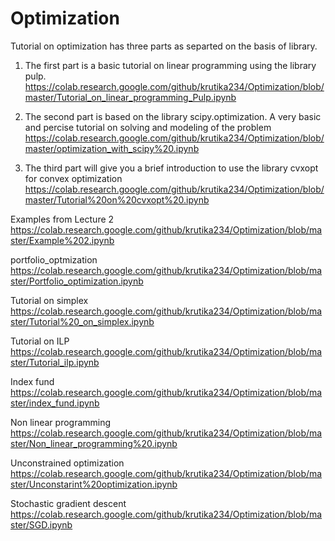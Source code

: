 # Optimization

Tutorial on optimization has three parts as separted on the basis of library. 

1. The first part is a basic tutorial on linear programming using the library pulp.
https://colab.research.google.com/github/krutika234/Optimization/blob/master/Tutorial_on_linear_programming_Pulp.ipynb

2. The second part is based on the library scipy.optimization. A very basic and percise tutorial on solving and modeling 
of the problem
https://colab.research.google.com/github/krutika234/Optimization/blob/master/optimization_with_scipy%20.ipynb

3. The third part will give you a brief introduction to use the library cvxopt for convex optimization
https://colab.research.google.com/github/krutika234/Optimization/blob/master/Tutorial%20on%20cvxopt%20.ipynb


Examples from Lecture 2
https://colab.research.google.com/github/krutika234/Optimization/blob/master/Example%202.ipynb

portfolio_optmization
https://colab.research.google.com/github/krutika234/Optimization/blob/master/Portfolio_optimization.ipynb


Tutorial on simplex
https://colab.research.google.com/github/krutika234/Optimization/blob/master/Tutorial%20_on_simplex.ipynb


Tutorial on ILP
https://colab.research.google.com/github/krutika234/Optimization/blob/master/Tutorial_ilp.ipynb


Index fund 
https://colab.research.google.com/github/krutika234/Optimization/blob/master/index_fund.ipynb

Non linear programming 
https://colab.research.google.com/github/krutika234/Optimization/blob/master/Non_linear_programming%20.ipynb

Unconstrained optimization 
https://colab.research.google.com/github/krutika234/Optimization/blob/master/Unconstarint%20optimization.ipynb


Stochastic gradient descent 
https://colab.research.google.com/github/krutika234/Optimization/blob/master/SGD.ipynb